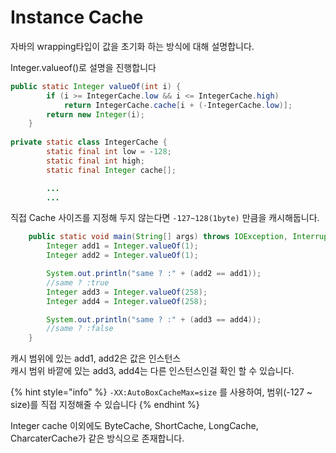 # Instance Cache

자바의 wrapping타입이 값을 초기화 하는 방식에 대해 설명합니다.

Integer.valueof()로 설명을 진행합니다

```java
public static Integer valueOf(int i) {
        if (i >= IntegerCache.low && i <= IntegerCache.high)
            return IntegerCache.cache[i + (-IntegerCache.low)];
        return new Integer(i);
    }
    
private static class IntegerCache {
        static final int low = -128;
        static final int high;
        static final Integer cache[];

        ...
        ...
```

직접 Cache 사이즈를 지정해 두지 않는다면 `-127~128(1byte)` 만큼을 캐시해둡니다.

```java
    public static void main(String[] args) throws IOException, InterruptedException {
        Integer add1 = Integer.valueOf(1);
        Integer add2 = Integer.valueOf(1);

        System.out.println("same ? :" + (add2 == add1));
        //same ? :true
        Integer add3 = Integer.valueOf(258);
        Integer add4 = Integer.valueOf(258);

        System.out.println("same ? :" + (add3 == add4));
        //same ? :false
    }
```

캐시 범위에 있는 add1, add2은 값은 인스턴스\
캐시 범위 바깥에 있는 add3, add4는 다른 인스턴스인걸 확인 할 수 있습니다.

{% hint style="info" %}
`-XX:AutoBoxCacheMax=size` 를  사용하여, 범위(-127 \~ size)를 직접 지정해줄 수 있습니다
{% endhint %}

Integer cache 이외에도 ByteCache, ShortCache, LongCache, CharcaterCache가 같은 방식으로 존재합니다.
